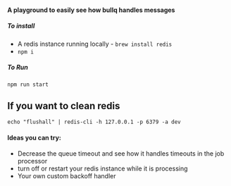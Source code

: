 #### A playground to easily see how bullq handles messages

##### To install
-  A redis instance running locally - `brew install redis` 
- `npm i`

##### To Run
`npm run start` 

## If you want to clean redis
`echo "flushall" | redis-cli -h 127.0.0.1 -p 6379 -a dev`

#### Ideas you can try:
- Decrease the queue timeout and see how it handles timeouts in the job processor
- turn off or restart your redis instance while it is processing 
- Your own custom backoff handler